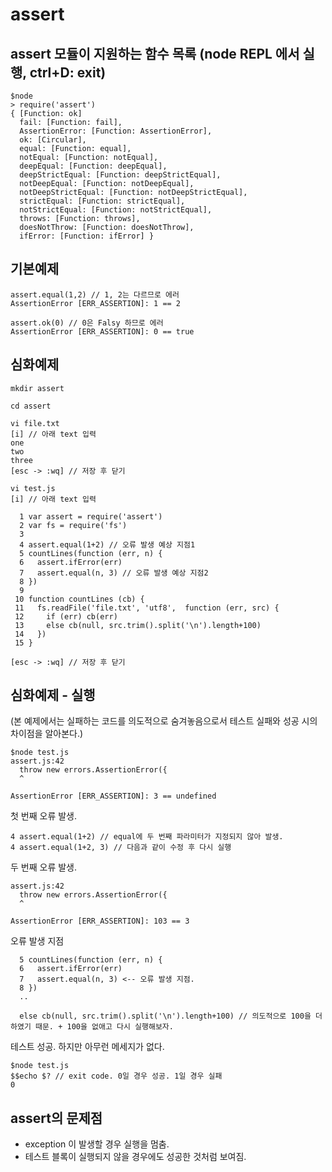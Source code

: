 # assert

## assert 모듈이 지원하는 함수 목록 (node REPL 에서 실행, ctrl+D: exit)
```
$node
> require('assert')
{ [Function: ok]
  fail: [Function: fail],
  AssertionError: [Function: AssertionError],
  ok: [Circular],
  equal: [Function: equal],
  notEqual: [Function: notEqual],
  deepEqual: [Function: deepEqual],
  deepStrictEqual: [Function: deepStrictEqual],
  notDeepEqual: [Function: notDeepEqual],
  notDeepStrictEqual: [Function: notDeepStrictEqual],
  strictEqual: [Function: strictEqual],
  notStrictEqual: [Function: notStrictEqual],
  throws: [Function: throws],
  doesNotThrow: [Function: doesNotThrow],
  ifError: [Function: ifError] }
```
## 기본예제
```
assert.equal(1,2) // 1, 2는 다르므로 에러
AssertionError [ERR_ASSERTION]: 1 == 2

assert.ok(0) // 0은 Falsy 하므로 에러
AssertionError [ERR_ASSERTION]: 0 == true
```

## 심화예제
```
mkdir assert

cd assert

vi file.txt
[i] // 아래 text 입력
one
two
three
[esc -> :wq] // 저장 후 닫기

vi test.js
[i] // 아래 text 입력

  1 var assert = require('assert')
  2 var fs = require('fs')
  3
  4 assert.equal(1+2) // 오류 발생 예상 지점1
  5 countLines(function (err, n) {
  6   assert.ifError(err)
  7   assert.equal(n, 3) // 오류 발생 예상 지점2
  8 })
  9
 10 function countLines (cb) {
 11   fs.readFile('file.txt', 'utf8',  function (err, src) {
 12     if (err) cb(err)
 13     else cb(null, src.trim().split('\n').length+100)
 14   })
 15 }

[esc -> :wq] // 저장 후 닫기
```

## 심화예제 - 실행
(본 예제에서는 실패하는 코드를 의도적으로 숨겨놓음으로서 테스트 실패와 성공 시의 차이점을 알아본다.)
```
$node test.js
assert.js:42
  throw new errors.AssertionError({
  ^

AssertionError [ERR_ASSERTION]: 3 == undefined
```

첫 번째 오류 발생.

```
4 assert.equal(1+2) // equal에 두 번째 파라미터가 지정되지 않아 발생.
4 assert.equal(1+2, 3) // 다음과 같이 수정 후 다시 실행
```

두 번째 오류 발생.
```
assert.js:42
  throw new errors.AssertionError({
  ^

AssertionError [ERR_ASSERTION]: 103 == 3
```

오류 발생 지점
```
  5 countLines(function (err, n) {
  6   assert.ifError(err)
  7   assert.equal(n, 3) <-- 오류 발생 지점.
  8 })
  ..

  else cb(null, src.trim().split('\n').length+100) // 의도적으로 100을 더하였기 때문. + 100을 없애고 다시 실행해보자.
```

테스트 성공. 하지만 아무런 메세지가 없다.

```
$node test.js
$$echo $? // exit code. 0일 경우 성공. 1일 경우 실패
0
```

## assert의 문제점
- exception 이 발생할 경우 실행을 멈춤.
- 테스트 블록이 실행되지 않을 경우에도 성공한 것처럼 보여짐.





